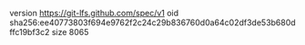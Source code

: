 version https://git-lfs.github.com/spec/v1
oid sha256:ee40773803f694e9762f2c24c29b836760d0a64c02df3de53b680dffc19bf3c2
size 8065
